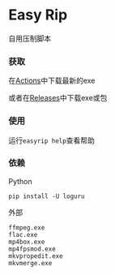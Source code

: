 # Easy Rip

自用压制脚本

### 获取

在[Actions](https://github.com/op200/EasyRip/actions)中下载最新的exe

或者在[Releases](https://github.com/op200/EasyRip/releases)中下载exe或包

### 使用

运行`easyrip help`查看帮助

### 依赖

Python
```
pip install -U loguru
```

外部
```
ffmpeg.exe
flac.exe
mp4box.exe
mp4fpsmod.exe
mkvpropedit.exe
mkvmerge.exe
```
